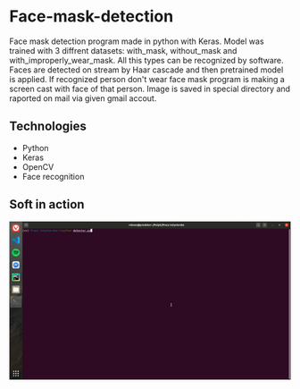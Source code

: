 # Face-mask-detection

Face mask detection program made in python with Keras. Model was trained with 3 diffrent datasets: with_mask, without_mask and with_improperly_wear_mask. All this types can be recognized by software. Faces are detected on stream by Haar cascade and then pretrained model is applied. If recognized person don't wear face mask program is making a screen cast with face of that person. Image is saved in special directory and raported on mail via given gmail accout.

## Technologies
* Python
* Keras
* OpenCV
* Face recognition

## Soft in action
![Face-mask-detection](Presentation.gif)
